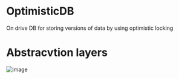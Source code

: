 # OptimisticDB
On drive DB for storing versions of data by using optimistic locking

# Abstracvtion layers
![image](https://github.com/user-attachments/assets/876ae587-514a-4874-bc1d-45c3060501c9)
